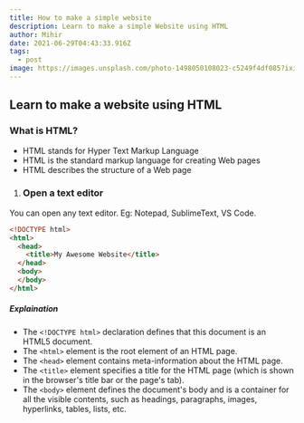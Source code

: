 ```yaml
---
title: How to make a simple website
description: Learn to make a simple Website using HTML
author: Mihir
date: 2021-06-29T04:43:33.916Z
tags:
  - post
image: https://images.unsplash.com/photo-1498050108023-c5249f4df085?ixid=MnwxMjA3fDB8MHxzZWFyY2h8OXx8d2Vic2l0ZXxlbnwwfHwwfHw%3D&ixlib=rb-1.2.1&auto=format&fit=crop&w=500&q=60
---
```

## Learn to make a website using HTML

### What is HTML?

* HTML stands for Hyper Text Markup Language
* HTML is the standard markup language for creating Web pages
* HTML describes the structure of a Web page

1. ### Open a text editor

You can open any text editor. Eg: Notepad, SublimeText, VS Code.

```html
<!DOCTYPE html>
<html>
  <head>
    <title>My Awesome Website</title>
  </head>
  <body>
  </body>
</html>
```

##### Explaination

* The `<!DOCTYPE html>` declaration defines that this document is an HTML5 document.
* The `<html>` element is the root element of an HTML page.
* The `<head>` element contains meta-information about the HTML page.
* The `<title>` element specifies a title for the HTML page (which is shown in the browser's title bar or the page's tab).
* The `<body>` element defines the document's body and is a container for all the visible contents, such as headings, paragraphs, images, hyperlinks, tables, lists, etc.